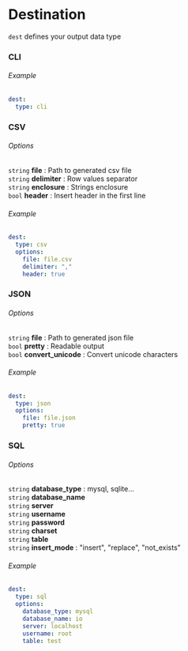 Destination
===========

`dest` defines your output data type

### CLI

###### Example
```yaml
dest:
  type: cli
```


### CSV

###### Options
`string` **file** : Path to generated csv file<br>
`string` **delimiter** : Row values separator<br>
`string` **enclosure** : Strings enclosure<br>
`bool` **header** : Insert header in the first line

###### Example
```yaml
dest:
  type: csv
  options:
    file: file.csv
    delimiter: ","
    header: true
```


### JSON

###### Options
`string` **file** : Path to generated json file<br>
`bool` **pretty** : Readable output<br>
`bool` **convert_unicode** : Convert unicode characters

###### Example
```yaml
dest:
  type: json
  options:
    file: file.json
    pretty: true
```


### SQL

###### Options
`string` **database_type** : mysql, sqlite...<br>
`string` **database_name**<br>
`string` **server**<br>
`string` **username**<br>
`string` **password**<br>
`string` **charset**<br>
`string` **table**<br>
`string` **insert_mode** : "insert", "replace", "not_exists"

###### Example
```yaml
dest:
  type: sql
  options:
    database_type: mysql
    database_name: io
    server: localhost
    username: root
    table: test
```